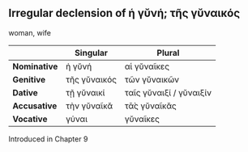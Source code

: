## Irregular declension of ἡ γῠνή; τῆς γῠναικός

woman, wife

|                | Singular     | Plural                  |
|----------------|--------------|-------------------------|
| **Nominative** | ἡ γῠνή       | αἱ γῠναῖκες             |
| **Genitive**   | τῆς γῠναικός | τῶν γῠναικῶν            |
| **Dative**     | τῇ γῠναικί   | ταῖς γῠναιξί / γῠναιξίν |
| **Accusative** | τὴν γῠναῖκᾰ  | τᾱ̀ς γῠναῖκᾰς            |
| **Vocative**   | γύναι        | γῠναῖκες                |


Introduced in Chapter 9
